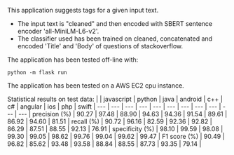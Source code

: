 This application suggests tags for a given input text.

* The input text is "cleaned" and then encoded with SBERT sentence encoder 'all-MiniLM-L6-v2'.
* The classifier used has been trained on cleaned, concatenated and encoded 'Title' and 'Body' of questions of stackoverflow.


The application has been tested off-line with:

`python -m flask run`

The application has been tested on a AWS EC2 cpu instance.

Statistical results on test data:
| | javascript | python | java | android | c++ | c# | angular | ios | php | swift
| --- | --- | --- | --- | --- | --- | --- | --- | --- | --- | --- |
precision (%) | 90.27 | 97.48 | 88.90 | 94.63 | 94.36 | 91.54 | 89.61 | 86.92 | 94.60 | 81.51 |
recall (%) | 90.72 | 96.16 | 82.59 | 92.36 | 92.82 | 86.29 | 87.51 | 88.55 | 92.13 | 76.91 |
specificity (%) | 98.10 | 99.59 | 98.08 | 99.30 | 99.05 | 98.62 | 99.76 | 99.04 | 99.62 | 99.47 |
F1 score (%) | 90.49 | 96.82 | 85.62 | 93.48 | 93.58 | 88.84 | 88.55 | 87.73 | 93.35 | 79.14 |
